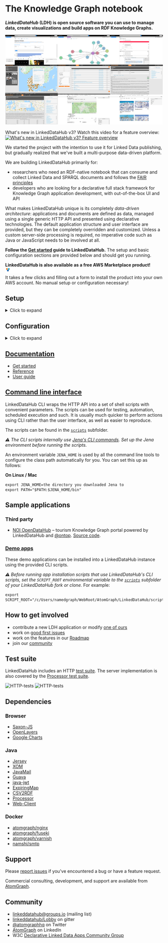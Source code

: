 # The Knowledge Graph notebook

**_LinkedDataHub_ (LDH) is open source software you can use to manage data, create visualizations and build apps on RDF Knowledge Graphs.**

![LinkedDataHub screenshots](https://github.com/AtomGraph/LinkedDataHub/raw/master/screenshots.png)

What's new in LinkedDataHub v3? Watch this video for a feature overview:
[![What's new in LinkedDataHub v3? Feature overview](https://img.youtube.com/vi/phRL6QtVTG0/0.jpg)](https://www.youtube.com/watch?v=phRL6QtVTG0)

We started the project with the intention to use it for Linked Data publishing, but gradually realized that we've built a multi-purpose data-driven platform.

We are building LinkedDataHub primarily for:
* researchers who need an RDF-native notebook that can consume and collect Linked Data and SPARQL documents and follows the [FAIR principles](https://www.go-fair.org/fair-principles/)
* developers who are looking for a declarative full stack framework for Knowledge Graph application development, with out-of-the-box UI and API

What makes LinkedDataHub unique is its completely _data-driven architecture_: applications and documents are defined as data, managed using a single generic HTTP API and presented using declarative technologies. The default application structure and user interface are provided, but they can be completely overridden and customized. Unless a custom server-side processing is required, no imperative code such as Java or JavaScript needs to be involved at all.

**Follow the [Get started](https://atomgraph.github.io/LinkedDataHub/linkeddatahub/docs/get-started/) guide to LinkedDataHub.** The setup and basic configuration sections are provided below and should get you running.

**LinkedDataHub is also available as a free AWS Marketplace product!** <a href="https://aws.amazon.com/marketplace/pp/prodview-vqbeztc3f2nni" target="_blank"><img src="https://github.com/AtomGraph/LinkedDataHub/raw/master/AWS%20Marketplace.svg" width="160" alt="AWS Marketplace"/></a>  
It takes a few clicks and filling out a form to install the product into your own AWS account. No manual setup or configuration necessary!

## Setup

<details>
  <summary>Click to expand</summary>

### Prerequisites

* `bash` shell 4.x. It should be included by default on Linux. On Windows you can install the [Windows Subsystem for Linux](https://docs.microsoft.com/en-us/windows/wsl/install-win10).
* Java's [`keytool`](https://docs.oracle.com/en/java/javase/11/tools/keytool.html) available on `$PATH`. It comes with the JDK.
* [`openssl`](https://www.openssl.org/) available on `$PATH`
* [`uuidgen`](https://man7.org/linux/man-pages/man1/uuidgen.1.html) available on `$PATH`
* [Docker](https://docs.docker.com/install/) installed. At least 8GB of memory dedicated to Docker is recommended.
* [Docker Compose](https://docs.docker.com/compose/install/) installed

### Steps

  1. [Fork](https://guides.github.com/activities/forking/) this repository and clone the fork into a folder
  2. In the folder, create an `.env` file and fill out the missing values (you can use [`.env_sample`](https://github.com/AtomGraph/LinkedDataHub/blob/master/.env_sample) as a template). For example:
     ```
     COMPOSE_CONVERT_WINDOWS_PATHS=1
     COMPOSE_PROJECT_NAME=linkeddatahub
     
     PROTOCOL=https
     PROXY_HTTP_PORT=81
     PROXY_HTTPS_PORT=4443
     HOST=localhost
     ABS_PATH=/
     
     OWNER_MBOX=john@doe.com
     OWNER_GIVEN_NAME=John
     OWNER_FAMILY_NAME=Doe
     OWNER_ORG_UNIT=My unit
     OWNER_ORGANIZATION=My org
     OWNER_LOCALITY=Copenhagen
     OWNER_STATE_OR_PROVINCE=Denmark
     OWNER_COUNTRY_NAME=DK
     ```
  3. Setup SSL certificates/keys by running this from command line (replace `$owner_cert_pwd` and `$secretary_cert_pwd` with your own passwords):
     ```
     ./scripts/setup.sh .env ssl $owner_cert_pwd $secretary_cert_pwd 3650
     ```
     The script will create an `ssl` sub-folder where the SSL certificates and/or public keys will be placed.
  4. Launch the application services by running this from command line:
     ```
     docker-compose up --build
     ```
     It will build LinkedDataHub's Docker image, start its container and mount the following sub-folders:
     - `data` where the triplestore(s) will persist RDF data
     - `uploads` where LDH stores content-hashed file uploads
     The first should take around half a minute as datasets are being loaded into triplestores. After a successful startup, the last line of the Docker log should read something like:
     ```
     linkeddatahub_1     | 09-Feb-2021 14:18:10.536 INFO [main] org.apache.catalina.startup.Catalina.start Server startup in [32609] milliseconds
     ```
  5. Install `ssl/owner/keystore.p12` into a web browser of your choice (password is the `$owner_cert_pwd` value supplied to `setup.sh`)
     - Google Chrome: `Settings > Advanced > Manage Certificates > Import...`
     - Mozilla Firefox: `Options > Privacy > Security > View Certificates... > Import...`
     - Apple Safari: The file is installed directly into the operating system. Open the file and import it using the [Keychain Access](https://support.apple.com/guide/keychain-access/what-is-keychain-access-kyca1083/mac) tool (drag it to the `local` section).
     - Microsoft Edge: Does not support certificate management, you need to install the file into Windows. [Read more here](https://social.technet.microsoft.com/Forums/en-US/18301fff-0467-4e41-8dee-4e44823ed5bf/microsoft-edge-browser-and-ssl-certificates?forum=win10itprogeneral).
  6. Open **https://localhost:4443/** in that web browser

  ### Notes

  * You will likely get a browser warning such as `Your connection is not private` in Chrome or `Warning: Potential Security Risk Ahead` in Firefox due to the self-signed server certificate. Ignore it: click `Advanced` and `Proceed` or `Accept the risk` to proceed.
    * If this option does not appear in Chrome (as observed on some MacOS), you can open `chrome://flags/#allow-insecure-localhost`, switch `Allow invalid certificates for resources loaded from localhost` to `Enabled` and restart Chrome
  * `.env_sample` and `.env` files might be invisible in MacOS Finder which hides filenames starting with a dot. You should be able to [create it using Terminal](https://stackoverflow.com/questions/5891365/mac-os-x-doesnt-allow-to-name-files-starting-with-a-dot-how-do-i-name-the-hta) however.
  * On Linux your user may need to be a member of the `docker` group. Add it using
  ```
  sudo usermod -aG docker ${USER}
  ```
  and re-login with your user. An alternative, but not recommended, is to run
  ```
  sudo docker-compose up
  ```
</details>

## Configuration

<details>
  <summary>Click to expand</summary>

  ### Base URI

  A common case is changing the base URI from the default `https://localhost:4443/` to your own.

  Lets use `https://ec2-54-235-229-141.compute-1.amazonaws.com/linkeddatahub/` as an example. We need to split the URI into components and set them in the `.env` file using the following parameters:
  ```
  PROTOCOL=https
  HTTP_PORT=80
  HTTPS_PORT=443
  HOST=ec2-54-235-229-141.compute-1.amazonaws.com
  ABS_PATH=/linkeddatahub/
  ```

  `ABS_PATH` is required, even if it's just `/`.

  ### Dataspaces

  Dataspaces are configured in [`config/system-varnish.trig`](https://github.com/AtomGraph/LinkedDataHub/blob/master/config/system-varnish.trig). Relative URIs will be resolved against the base URI configured in the `.env` file.

_:warning: Do not use blank nodes to identify applications or services. We recommend using the `urn:` URI scheme, since LinkedDataHub application resources are not accessible under their own dataspace._

  ### Environment

  LinkedDataHub supports a range of configuration options that can be passed as environment parameters in `docker-compose.yml`. The most common ones are:

  <dl>
    <dt><code>CATALINA_OPTS</code></dt>
    <dd>Tomcat's <a href="https://tomcat.apache.org/tomcat-9.0-doc/RUNNING.txt">command line options</a></dd>
    <dt><code>SELF_SIGNED_CERT</code></dt>
    <dd><code>true</code> if the server certificate is self-signed</dd>
    <dt><code>SIGN_UP_CERT_VALIDITY</code></dt>
    <dd>Validity of the WebID certificates of signed up users (<em>not the owner's</em>)</dd>
    <dt><code>IMPORT_KEEPALIVE</code></dt>
    <dd>The period for which the data import can keep an open HTTP connection before it times out, in ms. The larger files are being imported, the longer it has to be in order for the import to complete.</dd>
    <dt><code>MAX_CONTENT_LENGTH</code></dt>
    <dd>Maximum allowed size of the request body, in bytes</dd>
    <dt><code>MAIL_SMTP_HOST</code></dt>
    <dd>Hostname of the mail server</dd>
    <dt><code>MAIL_SMTP_PORT</code></dt>
    <dd>Port number of the mail server</dd>
    <dt><code>GOOGLE_CLIENT_ID</code></dt>
    <dd>OAuth 2.0 Client ID from Google. When provided, enables the <samp>Login with Google</samp> authentication method.</dd>
    <dt><code>GOOGLE_CLIENT_SECRET</code></dt>
    <dd>Client secret from Google</dd>
  </dl>

  ## Reset

  If you need to start fresh and wipe the existing setup (e.g. after configuring a new base URI), you can do that using
  ```
  sudo rm -rf data uploads && docker-compose down -v
  ```

_:warning: This will **remove the persisted data and files** as well as Docker volumes._
</details>

## [Documentation](https://atomgraph.github.io/LinkedDataHub/linkeddatahub/docs/)

* [Get started](https://atomgraph.github.io/LinkedDataHub/linkeddatahub/docs/get-started/)
* [Reference](https://atomgraph.github.io/LinkedDataHub/linkeddatahub/docs/reference/)
* [User guide](https://atomgraph.github.io/LinkedDataHub/linkeddatahub/docs/user-guide/)

## [Command line interface](https://atomgraph.github.io/LinkedDataHub/linkeddatahub/docs/reference/command-line-interface/)

LinkedDataHub CLI wraps the HTTP API into a set of shell scripts with convenient parameters. The scripts can be used for testing, automation, scheduled execution and such. It is usually much quicker to perform actions using CLI rather than the user interface, as well as easier to reproduce.

The scripts can be found in the [`scripts`](https://github.com/AtomGraph/LinkedDataHub/tree/master/scripts) subfolder.

_:warning: The CLI scripts internally use [Jena's CLI commands](https://jena.apache.org/documentation/tools/). Set up the Jena environment before running the scripts._

An environment variable `JENA_HOME` is used by all the command line tools to configure the class path automatically for you. You can set this up as follows:

**On Linux / Mac**

    export JENA_HOME=the directory you downloaded Jena to
    export PATH="$PATH:$JENA_HOME/bin"

## Sample applications

### Third party

* [NOI OpenDataHub](https://kg.opendatahub.bz.it) – tourism Knowledge Graph portal powered by LinkedDataHub and [@ontop](https://github.com/ontop). [Source code](https://github.com/noi-techpark/it.bz.opendatahub.kg).

### [Demo apps](https://github.com/AtomGraph/LinkedDataHub-Apps)

These demo applications can be installed into a LinkedDataHub instance using the provided CLI scripts.

_:warning: Before running app installation scripts that use LinkedDataHub's CLI scripts, set the `SCRIPT_ROOT` environmental variable to the [`scripts`](https://github.com/AtomGraph/LinkedDataHub/tree/master/scripts) subfolder of your LinkedDataHub fork or clone._ For example:

    export SCRIPT_ROOT="/c/Users/namedgraph/WebRoot/AtomGraph/LinkedDataHub/scripts"

## How to get involved

* contribute a new LDH application or modify [one of ours](https://github.com/AtomGraph/LinkedDataHub-Apps)
* work on [good first issues](../../contribute)
* work on the features in our [Roadmap](../../wiki/Roadmap)
* join our [community](#community)

## Test suite

LinkedDataHub includes an HTTP [test suite](https://github.com/AtomGraph/LinkedDataHub/tree/master/http-tests). The server implementation is also covered by the [Processor test suite](https://github.com/AtomGraph/Processor/tree/master/http-tests).

![HTTP-tests](https://github.com/AtomGraph/LinkedDataHub/workflows/HTTP-tests/badge.svg?branch=master)
![HTTP-tests](https://github.com/AtomGraph/LinkedDataHub/workflows/HTTP-tests/badge.svg?branch=develop)

## Dependencies

### Browser

* [Saxon-JS](https://www.saxonica.com/saxon-js/)
* [OpenLayers](https://openlayers.org)
* [Google Charts](https://developers.google.com/chart)

### Java

* [Jersey](https://eclipse-ee4j.github.io/jersey/)
* [XOM](http://www.xom.nu)
* [JavaMail](https://javaee.github.io/javamail/)
* [Guava](https://github.com/google/guava)
* [java-jwt](https://github.com/auth0/java-jwt)
* [ExpiringMap](https://github.com/jhalterman/expiringmap)
* [CSV2RDF](https://github.com/AtomGraph/CSV2RDF)
* [Processor](https://github.com/AtomGraph/Processor)
* [Web-Client](https://github.com/AtomGraph/Web-Client)

### Docker

* [atomgraph/nginx](https://hub.docker.com/r/atomgraph/nginx)
* [atomgraph/fuseki](https://hub.docker.com/r/atomgraph/fuseki)
* [atomgraph/varnish](https://hub.docker.com/r/atomgraph/varnish)
* [namshi/smtp](https://hub.docker.com/r/namshi/smtp)

## Support

Please [report issues](https://github.com/AtomGraph/LinkedDataHub/issues) if you've encountered a bug or have a feature request.

Commercial consulting, development, and support are available from [AtomGraph](https://atomgraph.com).

## Community

* [linkeddatahub@groups.io](https://groups.io/g/linkeddatahub) (mailing list)
* [linkeddatahub/Lobby](https://gitter.im/linkeddatahub/Lobby) on gitter
* [@atomgraphhq](https://twitter.com/atomgraphhq) on Twitter
* [AtomGraph](https://www.linkedin.com/company/atomgraph/) on LinkedIn
* W3C [Declarative Linked Data Apps Community Group](http://www.w3.org/community/declarative-apps/)
